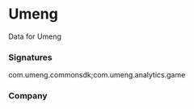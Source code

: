 # Umeng

Data for Umeng

### Signatures

com.umeng.commonsdk;com.umeng.analytics.game

### Company

